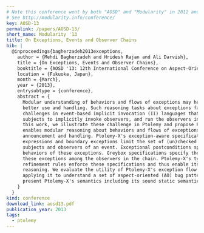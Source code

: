 ```yaml
---
# Note this conference went by both "AOSD" and "Modularity" in 2012 and 2013.
# See http://modularity.info/conference/
key: AOSD-13
permalink: /papers/AOSD-13/
short_name: Modularity '13
title: On Exceptions, Events and Observer Chains
bib: |
  @inproceedings{bagherzadeh2013exceptions,
    author = {Mehdi Bagherzadeh and Hridesh Rajan and Ali Darvish},
    title = {On Exceptions, Events and Observer Chains},
    booktitle = {AOSD '13: 12th International Conference on Aspect-Oriented Software Development},
    location = {Fukuoka, Japan},
    month = {March},
    year = {2013},
    entrysubtype = {conference},
    abstract = {
      Modular understanding of behaviors and flows of exceptions may help in their
      better use and handling. Such reasoning tasks about exceptions face unique
      challenges in event-based implicit invocation (II) languages that allow
      subjects to implicitly invoke observers, and run the observers in a chain. In
      this work, we illustrate these challenge in Ptolemy and propose Ptolemy-X that
      enables modular reasoning about behaviors and flows of exceptions for event
      announcement and handling. Ptolemy-X's exception-aware specification
      expressions and boundary exceptions limit the set of (un)checked exceptions of
      subjects and observers of an event. Exceptional postconditions specify the
      behaviors of these exceptions. Greybox specifications specify the flows of
      these exceptions among the observers in the chain. Ptolemy-X's type system and
      refinement rules enforce these specifications and thus enable its modular
      reasoning. We evaluate the utility of Ptolemy-X's exception flow reasoning by
      applying it to understand a set of aspect-oriented (AO) bug patterns. We also
      present Ptolemy-X's semantics including its sound static semantics.
    }
  }
kind: conference
download_link: aosd13.pdf
publication_year: 2013
tags:
  - ptolemy
---
```

